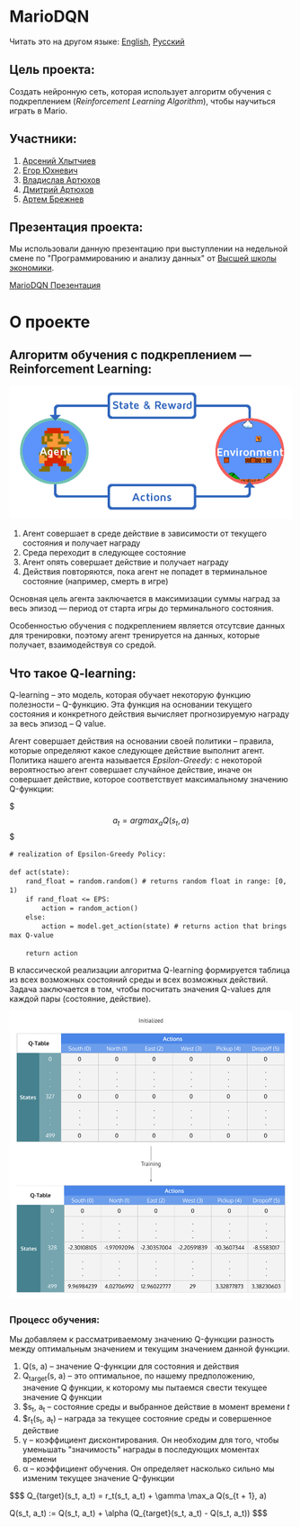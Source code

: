 # MarioDQN

Читать это на другом языке: [English](./README.md), [Русский](./README.ru.md)


## Цель проекта:
Создать нейронную сеть, которая использует алгоритм обучения с подкреплением (*Reinforcement Learning Algorithm*), чтобы научиться играть в Mario.


## Участники:
1) [Арсений Хлытчиев](https://github.com/arseniyx92)
2) [Егор Юхневич](https://github.com/Straple)
3) [Владислав Артюхов](https://github.com/Vladislav0Art)
4) [Дмитрий Артюхов](https://github.com/dmitrii-artuhov)
5) [Артем Брежнев](https://github.com/brezhart)

## Презентация проекта:
Мы использовали данную презентацию при выступлении на недельной смене по "Программированию и анализу данных" от [Высшей школы экономики](https://spb.hse.ru/).

[MarioDQN Презентация](https://docs.google.com/presentation/d/100cYpMxiK1RL7NthUdf9kef2058ZmRucG2jnOdevoAM/edit?usp=sharing)


# О проекте

## Алгоритм обучения с подкреплением — Reinforcement Learning:

![Работа алгоритма обучения с подкреплением](./assets/RL.png)

1)	Агент совершает в среде действие в зависимости от текущего состояния и получает награду 
2)	Среда переходит в следующее состояние 
3)	Агент опять совершает действие и получает награду
4)	Действия повторяются, пока агент не попадет в терминальное состояние (например, смерть в игре)

Основная цель агента заключается в максимизации суммы наград за весь эпизод — период от старта игры до терминального состояния.

Особенностью обучения с подкреплением является отсутсвие данных для тренировки, поэтому агент тренируется на данных, которые получает, взаимодействуя со средой.


## Что такое Q-learning:

Q-learning – это модель, которая обучает некоторую функцию полезности – Q-функцию. Эта функция на основании текущего состояния и конкретного действия вычисляет прогнозируемую награду за весь эпизод – Q value.

Агент совершает действия на основании своей политики – правила, которые определяют какое следующее действие выполнит агент. 
Политика нашего агента называется *Epsilon-Greedy*: с некоторой вероятностью агент совершает случайное действие, иначе он совершает действие, которое соответствует максимальному значению Q-функции:

$$$a_t = argmax_a Q(s_t, a)$$$

```
# realization of Epsilon-Greedy Policy:

def act(state):
    rand_float = random.random() # returns random float in range: [0, 1)
    if rand_float <= EPS:
        action = random_action()
    else:
        action = model.get_action(state) # returns action that brings max Q-value

    return action

```

В классической реализации алгоритма Q-learning формируется таблица из всех возможных состояний среды и всех возможных действий. Задача заключается в том, чтобы посчитать значения Q-values для каждой пары (состояние, действие).

![Таблица функции полезности вида: (состояние, действие)](./assets/Q-learning_table.png)


### Процесс обучения:

Мы добавляем к рассматриваемому значению Q-функции разность между оптимальным значением и текущим значением данной функции. 

1)  Q(s, a) – значение Q-функции для состояния и действия
2)  Q<sub>target</sub>(s, a) – это оптимальное, по нашему предположению, значение Q функции, к которому мы пытаемся свести текущее значение Q функции
3)  $s<sub>t</sub>, a<sub>t</sub> – состояние среды и выбранное действие в момент времени $t$
4) $r<sub>t</sub>(s<sub>t</sub>, a<sub>t</sub>) – награда за текущее состояние среды и совершенное действие
5) &gamma; – коэффициент дисконтирования. Он необходим для того, чтобы уменьшать "значимость" награды в последующих моментах времени
6) &alpha; – коэффициент обучения. Он определяет насколько сильно мы изменим текущее значение Q-функции

$$$
Q_{target}(s_t, a_t) = r_t(s_t, a_t) + \gamma \max_a Q(s_{t + 1}, a)

Q(s_t, a_t) := Q(s_t, a_t) + \alpha (Q_{target}(s_t, a_t) - Q(s_t, a_t))
$$$